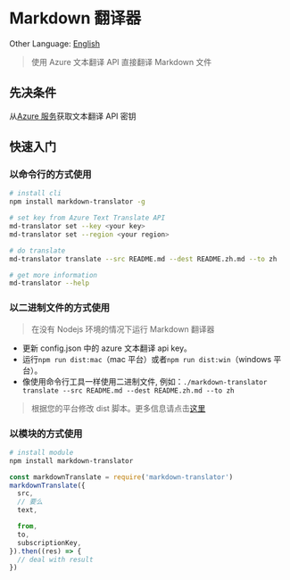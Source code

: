 # Markdown 翻译器

Other Language: [English](./README.md)

> 使用 Azure 文本翻译 API 直接翻译 Markdown 文件

## 先决条件

从[Azure 服务](https://docs.microsoft.com/zh-cn/azure/cognitive-services/translator/translator-text-how-to-signup)获取文本翻译 API 密钥

## 快速入门

### 以命令行的方式使用

```bash
# install cli
npm install markdown-translator -g

# set key from Azure Text Translate API
md-translator set --key <your key>
md-translator set --region <your region>

# do translate
md-translator translate --src README.md --dest README.zh.md --to zh

# get more information
md-translator --help
```

### 以二进制文件的方式使用

> 在没有 Nodejs 环境的情况下运行 Markdown 翻译器

- 更新 config.json 中的 azure 文本翻译 api key。
- 运行`npm run dist:mac`（mac 平台）或者`npm run dist:win`（windows 平台）。
- 像使用命令行工具一样使用二进制文件, 例如：`./markdown-translator translate --src README.md --dest README.zh.md --to zh`

> 根据您的平台修改 dist 脚本。更多信息请点击[这里](https://github.com/zeit/pkg)

### 以模块的方式使用

```bash
# install module
npm install markdown-translator
```

```javascript
const markdownTranslate = require('markdown-translator')
markdownTranslate({
  src,
  // 要么
  text,

  from,
  to,
  subscriptionKey,
}).then((res) => {
  // deal with result
})
```

